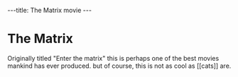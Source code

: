 ---title: The Matrix movie ---
# The Matrix
Originally titled "Enter the matrix" this is perhaps one of the best movies mankind has ever produced.
but of course, this is not as cool as [[cats]] are.